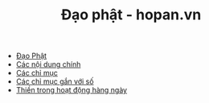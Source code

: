 ﻿---
title: Đạo phật - hopan.vn
---

- [Đạo Phật](dao_phat.md)
- [Các nội dung chính](noi_dung_chinh.md)
- [Các chỉ mục](khai_niem/chi_muc.md)
- [Các chỉ mục gắn với số](khai_niem_so/khai_niem_so.md)
- [Thiền trong hoạt động hàng ngày](thien_hang_ngay/danh_muc_thien.md)